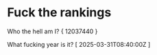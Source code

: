 # Fuck the rankings

Who the hell am I?
{ 12037440 }

What fucking year is it?
[ 2025-03-31T08:40:00Z ]

